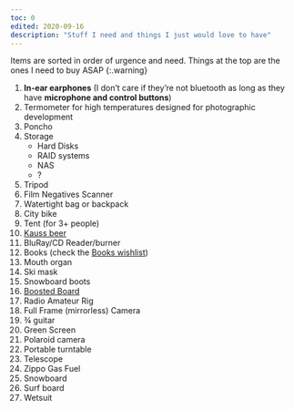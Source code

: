 ```yaml
---
toc: 0
edited: 2020-09-16
description: "Stuff I need and things I just would love to have"
---
```

Items are sorted in order of urgence and need. Things at the top are the ones I need to buy ASAP
{:.warning}

1. **In-ear earphones** (I don’t care if they’re not bluetooth as long as they have **microphone and control buttons**)
1. Termometer for high temperatures designed for photographic development
1. Poncho
1. Storage
	- Hard Disks
	- RAID systems
	- NAS
	-  ?
1. Tripod
1. Film Negatives Scanner
1. Watertight bag or backpack
1. City bike
1. Tent (for 3+ people)
1. [Kauss beer](http://kauss.it)
1. BluRay/CD Reader/burner
1. Books (check the [Books wishlist](/Books#Wishlist))
1. Mouth organ
1. Ski mask
1. Snowboard boots
1. [Boosted Board](https://boostedusa.com/collections/electric-skateboards)
1. Radio Amateur Rig
1. Full Frame (mirrorless) Camera
1. ¾ guitar
1. Green Screen
1. Polaroid camera
1. Portable turntable
1. Telescope
1. Zippo Gas Fuel
1. Snowboard
1. Surf board
1. Wetsuit
